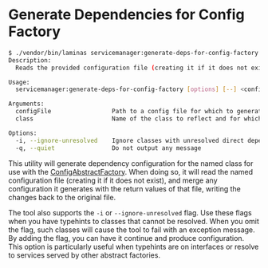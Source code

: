 # Generate Dependencies for Config Factory

```bash
$ ./vendor/bin/laminas servicemanager:generate-deps-for-config-factory -h
Description:
  Reads the provided configuration file (creating it if it does not exist), and injects it with ConfigAbstractFactory dependency configuration for the provided class name, writing the changes back to the file.

Usage:
  servicemanager:generate-deps-for-config-factory [options] [--] <configFile> <class>

Arguments:
  configFile                 Path to a config file for which to generate configuration. If the file does not exist, it will be created. If it does exist, it must return an array, and the file will be updated with new configuration.
  class                      Name of the class to reflect and for which to generate dependency configuration.

Options:
  -i, --ignore-unresolved    Ignore classes with unresolved direct dependencies.
  -q, --quiet                Do not output any message
```

This utility will generate dependency configuration for the named class for use
with the [ConfigAbstractFactory](../config-abstract-factory.md). When doing so, it
will read the named configuration file (creating it if it does not exist), and
merge any configuration it generates with the return values of that file,
writing the changes back to the original file.

The tool also supports the `-i` or `--ignore-unresolved` flag.
Use these flags when you have typehints to classes that cannot be resolved.
When you omit the flag, such classes will cause the tool to fail with an
exception message. By adding the flag, you can have it continue and produce
configuration. This option is particularly useful when typehints are on
interfaces or resolve to services served by other abstract factories.
